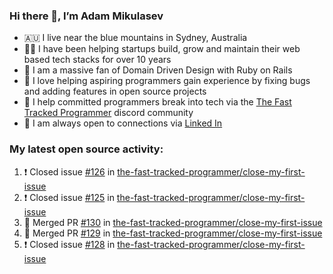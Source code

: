 ### Hi there 👋, I’m Adam Mikulasev

- 🇦🇺 I live near the blue mountains in Sydney, Australia
- 👨‍💻 I have been helping startups build, grow and maintain their web based tech stacks for over 10 years
- 💎 I am a massive fan of Domain Driven Design with Ruby on Rails
- 💞️ I love helping aspiring programmers gain experience by fixing bugs and adding features in open source projects
- 🌱 I help committed programmers break into tech via the [The Fast Tracked Programmer](https://discord.com/invite/VaH6yVGe53) discord community
- 🔗 I am always open to connections via [Linked In](https://www.linkedin.com/in/adam-mikulasev-32690591/)

### My latest open source activity:

<!--START_SECTION:activity-->
1. ❗️ Closed issue [#126](https://github.com/the-fast-tracked-programmer/close-my-first-issue/issues/126) in [the-fast-tracked-programmer/close-my-first-issue](https://github.com/the-fast-tracked-programmer/close-my-first-issue)
2. ❗️ Closed issue [#125](https://github.com/the-fast-tracked-programmer/close-my-first-issue/issues/125) in [the-fast-tracked-programmer/close-my-first-issue](https://github.com/the-fast-tracked-programmer/close-my-first-issue)
3. 🎉 Merged PR [#130](https://github.com/the-fast-tracked-programmer/close-my-first-issue/pull/130) in [the-fast-tracked-programmer/close-my-first-issue](https://github.com/the-fast-tracked-programmer/close-my-first-issue)
4. 🎉 Merged PR [#129](https://github.com/the-fast-tracked-programmer/close-my-first-issue/pull/129) in [the-fast-tracked-programmer/close-my-first-issue](https://github.com/the-fast-tracked-programmer/close-my-first-issue)
5. ❗️ Closed issue [#128](https://github.com/the-fast-tracked-programmer/close-my-first-issue/issues/128) in [the-fast-tracked-programmer/close-my-first-issue](https://github.com/the-fast-tracked-programmer/close-my-first-issue)
<!--END_SECTION:activity-->
